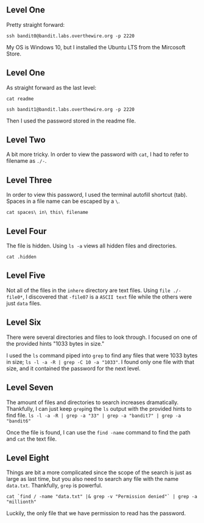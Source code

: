 ## Level One

Pretty straight forward:

`ssh bandit0@bandit.labs.overthewire.org -p 2220`

My OS is Windows 10, but I installed the Ubuntu LTS from the Mircosoft Store.

## Level One

As straight forward as the last level:

`cat readme`

`ssh bandit1@bandit.labs.overthewire.org -p 2220`

Then I used the password stored in the readme file.

## Level Two

A bit more tricky. In order to view the password with `cat`, I had to refer to filename as `./-`.

## Level Three

In order to view this password, I used the terminal autofill shortcut (tab). Spaces in a file name can be escaped by a `\`.

`cat spaces\ in\ this\ filename`

## Level Four

The file is hidden. Using `ls -a` views all hidden files and directories.

`cat .hidden`

## Level Five

Not all of the files in the `inhere` directory are text files. Using `file ./-file0*`, I discovered that `-file07` is a `ASCII text` file while the others were just `data` files. 

## Level Six

There were several directories and files to look through. I focused on one of the provided hints "1033 bytes in size." 

I used the `ls` command piped into `grep` to find any files that were 1033 bytes in size; `ls -l -a -R | grep -C 10 -a "1033"`.  I found only one file with that size, and it contained the password for the next level.

## Level Seven

The amount of files and directories to search increases dramatically. Thankfully, I can just keep `grep`ing the `ls` output with the provided hints to find file. `ls -l -a -R | grep -a "33" | grep -a "bandit7" | grep -a "bandit6"`

Once the file is found, I can use the `find -name` command to find the path and `cat` the text file. 

## Level Eight

Things are bit a more complicated since the scope of the search is just as large as last time, but you also need to search any file with the name `data.txt`. Thankfully, `grep` is powerful. 

``cat `find / -name "data.txt" |& grep -v "Permission denied"` | grep -a "millionth"``

Luckily, the only file that we have permission to read has the password. 

